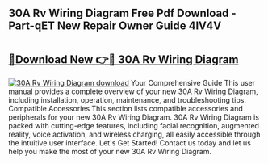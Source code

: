 ## 30A Rv Wiring Diagram Free Pdf Download - Part-qET New Repair Owner Guide 4lV4V

# <h2><a href="http://dfseval.blite.top/?on=30A+Rv+Wiring+Diagram">🔗Download New 👉🔴 30A Rv Wiring Diagram</a></h2>

[![30A Rv Wiring Diagram download](https://i.imgur.com/lujVjoI.png)](http://dfseval.blite.top/?on=30A+Rv+Wiring+Diagram)
Your Comprehensive Guide This user manual provides a complete overview of your new 30A Rv Wiring Diagram, including installation, operation, maintenance, and troubleshooting tips. Compatible Accessories This section lists compatible accessories and peripherals for your new 30A Rv Wiring Diagram. 30A Rv Wiring Diagram is packed with cutting-edge features, including facial recognition, augmented reality, voice activation, and wireless charging, all easily accessible through the intuitive user interface. Let's Get Started! Contact us today and let us help you make the most of your new 30A Rv Wiring Diagram.
